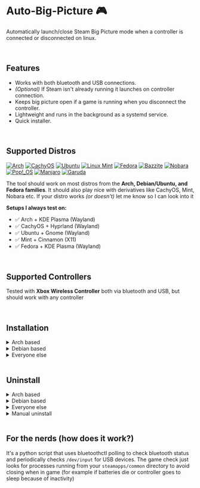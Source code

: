 # Auto-Big-Picture 🎮

Automatically launch/close Steam Big Picture mode when a controller is connected or disconnected on linux.

<br>

## Features

* Works with both bluetooth and USB connections.
* *(Optional)* If Steam isn't already running it launches on controller connection.
* Keeps big picture open if a game is running when you disconnect the controller.
* Lightweight and runs in the background as a systemd service.
* Quick installer.

<br>

## Supported Distros 

[![Arch](https://img.shields.io/badge/Arch_Linux-Verified-%231793D1?logo=arch-linux&logoColor=fff&style=for-the-badge)](https://github.com/goatvisuals/Auto-Big-Picture/issues) [![CachyOS](https://img.shields.io/badge/CachyOS-Verified-%2334C4B5?logo=linux&logoColor=fff&style=for-the-badge)](https://github.com/goatvisuals/Auto-Big-Picture/issues) [![Ubuntu](https://img.shields.io/badge/Ubuntu-Verified-%23E95420?logo=ubuntu&logoColor=fff&style=for-the-badge)](https://github.com/goatvisuals/Auto-Big-Picture/issues) [![Linux Mint](https://img.shields.io/badge/Linux_Mint-Verified-%2387CF3E?logo=linux-mint&logoColor=fff&style=for-the-badge)](https://github.com/goatvisuals/Auto-Big-Picture/issues) [![Fedora](https://img.shields.io/badge/Fedora-Verified-%23294383?logo=fedora&logoColor=fff&style=for-the-badge)](https://github.com/goatvisuals/Auto-Big-Picture/issues) [![Bazzite](https://img.shields.io/badge/Bazzite-Compatible-%23F4A261?logo=linux&logoColor=fff&style=for-the-badge)](https://github.com/goatvisuals/Auto-Big-Picture/issues) [![Nobara](https://img.shields.io/badge/Nobara-Compatible-%23F41F35?logo=linux&logoColor=fff&style=for-the-badge)](https://github.com/goatvisuals/Auto-Big-Picture/issues) [![Pop!_OS](https://img.shields.io/badge/Pop!_OS-Compatible-%2348B9C7?logo=pop-os&logoColor=fff&style=for-the-badge)](https://github.com/goatvisuals/Auto-Big-Picture/issues) [![Manjaro](https://img.shields.io/badge/Manjaro-Compatible-%2334BE8C?logo=manjaro&logoColor=fff&style=for-the-badge)](https://github.com/goatvisuals/Auto-Big-Picture/issues) [![Garuda](https://img.shields.io/badge/Garuda-Compatible-%23F02D64?logo=linux&logoColor=fff&style=for-the-badge)](https://github.com/goatvisuals/Auto-Big-Picture/issues)

The tool should work on most distros from the **Arch, Debian/Ubuntu, and Fedora families**. It should also play nice with derivatives like CachyOS, Mint, Nobara etc. If your distro works *(or doesn't)* let me know so I can look into it


**Setups I always test on:**

* ✅ Arch + KDE Plasma (Wayland)
* ✅ CachyOS + Hyprland (Wayland)
* ✅ Ubuntu + Gnome (Wayland)
* ✅ Mint + Cinnamon (X11)
* ✅ Fedora + KDE Plasma (Wayland)

<br>

## Supported Controllers

Tested with **Xbox Wireless Controller** both via bluetooth and USB, but should work with any controller

<br>

## Installation

<details>

<summary>Arch based</summary>

<br>

Use your fav AUR helper

```bash
yay -S auto-big-picture
```

and run ``auto-big-picture-setup`` to go through setup

<br>

> **Note:** After updates you will need to run ``auto-big-picture-setup`` again to apply the update.

<br>

</details>

<details>

<summary>Debian based</summary>

<br>

Download the latest .deb file from the [releases page](https://github.com/goatvisuals/Auto-Big-Picture/releases)

Double click the file or install with:

```bash
sudo dpkg -i auto-big-picture_X.X-X_all.deb # Replace X's to match most up to date version
```

Run the setup:

```bash
auto-big-picture-setup
```

<br>

</details>

<details>

<summary>Everyone else</summary>

<br>

Just clone the repo and run the installer script. It will guide you through the rest.

```bash
git clone https://github.com/goatvisuals/auto-big-picture.git
cd auto-big-picture
./install.sh
```
The script will handle dependencies if needed (bluez/bluez-utils for Bluetooth mode)

<br>

</details>

<br>

## Uninstall

<details>

<summary>Arch based</summary>

<br>

First run the uninstaller

```bash
auto-big-picture-uninstall
```

and remove with your AUR helper ``yay -Rns auto-big-picture``

<br>

</details>

<details>

<summary>Debian based</summary>

<br>

Run the uninstaller:

```bash
auto-big-picture-uninstall
```

Remove the package:

```bash
sudo dpkg -r auto-big-picture
```

<br>

</details>

<details>

<summary>Everyone else</summary>

<br>

Just run the uninstaller and that's it.

```bash
./uninstall.sh
```

<br>

</details>

<details>
<summary>Manual uninstall</summary>

<br>

If you prefer to manually uninstall, you can do it by stopping and disabling the service and then removing the files. The service file is always located at `~/.config/systemd/user/auto-big-picture.service`, and the config/script is by default stored in `~/.config/auto-big-picture/auto-big-picture.py` (or a different location you chose during installation).


**1 Stop and disable the service:**
```bash
systemctl --user stop auto-big-picture.service
systemctl --user disable auto-big-picture.service
```

**2 Reload systemd:**
```bash
systemctl --user daemon-reload
```

**3 Remove the files (change last 2 paths if you chose a custom config dir):**
```bash
rm -f ~/.config/systemd/user/auto-big-picture.service
rm -f ~/.config/auto-big-picture/auto-big-picture.py
rmdir ~/.config/auto-big-picture
```

<br>

</details>

<br>

## For the nerds (how does it work?)

It's a python script that uses bluetoothctl polling to check bluetooth status and periodically checks `/dev/input` for USB devices. The game check just looks for processes running from your `steamapps/common` directory to avoid closing when in game (for example if batteries die or controller goes to sleep because of inactivity)
